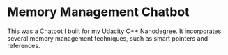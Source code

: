 # Memory Management Chatbot
 
  This was a Chatbot I built for my Udacity C++ Nanodegree. It incorporates several memory management techniques, such as smart pointers and references.
